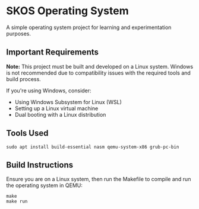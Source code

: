 # SKOS Operating System

A simple operating system project for learning and experimentation purposes.

## Important Requirements

**Note:** This project must be built and developed on a Linux system. Windows is not recommended due to compatibility issues with the required tools and build process.

If you're using Windows, consider:

- Using Windows Subsystem for Linux (WSL)
- Setting up a Linux virtual machine
- Dual booting with a Linux distribution

## Tools Used

```shell
sudo apt install build-essential nasm qemu-system-x86 grub-pc-bin
```

## Build Instructions

Ensure you are on a Linux system, then run the Makefile to compile and run the operating system in QEMU:

```shell
make
make run
```